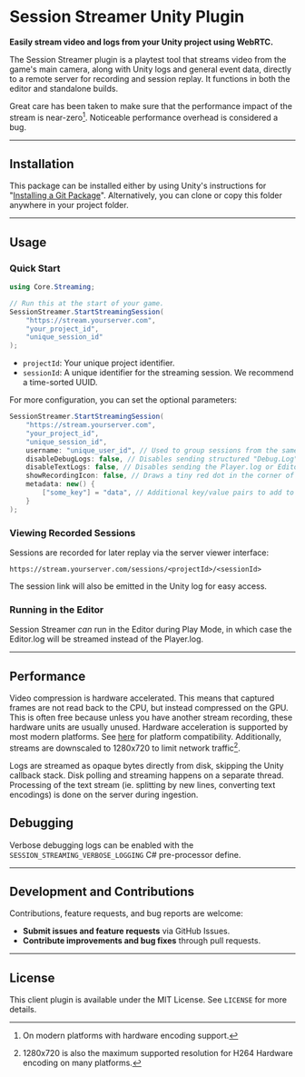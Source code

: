 # Session Streamer Unity Plugin

**Easily stream video and logs from your Unity project using WebRTC.**

The Session Streamer plugin is a playtest tool that streams video from the game's main camera, along with Unity logs and general event data, directly to a remote server for recording and session replay. It functions in both the editor and standalone builds.

Great care has been taken to make sure that the performance impact of the stream is near-zero[^2]. Noticeable performance overhead is considered a bug.

---

## Installation

This package can be installed either by using Unity's instructions for "[Installing a Git Package](https://docs.unity3d.com/6000.1/Documentation/Manual/upm-ui-giturl.html)". Alternatively, you can clone or copy this folder anywhere in your project folder.

---

## Usage

### Quick Start

```csharp
using Core.Streaming;

// Run this at the start of your game.
SessionStreamer.StartStreamingSession(
    "https://stream.yourserver.com",
    "your_project_id",
    "unique_session_id"
);

```
* `projectId`: Your unique project identifier.
* `sessionId`: A unique identifier for the streaming session. We recommend a time-sorted UUID.

For more configuration, you can set the optional parameters:

```csharp
SessionStreamer.StartStreamingSession(
    "https://stream.yourserver.com",
    "your_project_id",
    "unique_session_id",
    username: "unique_user_id", // Used to group sessions from the same user in the web viewer.
    disableDebugLogs: false, // Disables sending structured "Debug.Log" logs from Unity.
    disableTextLogs: false, // Disables sending the Player.log or Editor.log file.
    showRecordingIcon: false, // Draws a tiny red dot in the corner of the screen when recording.
    metadata: new() {
        ["some_key"] = "data", // Additional key/value pairs to add to a session's metadata. 
    }
);
```

### Viewing Recorded Sessions

Sessions are recorded for later replay via the server viewer interface:

```
https://stream.yourserver.com/sessions/<projectId>/<sessionId>
```

The session link will also be emitted in the Unity log for easy access.

### Running in the Editor

Session Streamer *can* run in the Editor during Play Mode, in which case the Editor.log will be streamed instead of the Player.log. 

---

## Performance
Video compression is hardware accelerated. This means that captured frames are not read back to the CPU, but instead compressed on the GPU. This is often free because unless you have another stream recording, these hardware units are usually unused. Hardware acceleration is supported by most modern platforms. See [here](https://docs.unity3d.com/Packages/com.unity.webrtc@2.4/manual/videostreaming.html#hardware-acceleration-codecs) for platform compatibility. Additionally, streams are downscaled to 1280x720 to limit network traffic[^1].

Logs are streamed as opaque bytes directly from disk, skipping the Unity callback stack. Disk polling and streaming happens on a separate thread. Processing of the text stream (ie. splitting by new lines, converting text encodings) is done on the server during ingestion.

## Debugging
Verbose debugging logs can be enabled with the `SESSION_STREAMING_VERBOSE_LOGGING` C# pre-processor define.

---

## Development and Contributions

Contributions, feature requests, and bug reports are welcome:

* **Submit issues and feature requests** via GitHub Issues.
* **Contribute improvements and bug fixes** through pull requests.

---

## License

This client plugin is available under the MIT License. See `LICENSE` for more details.

[^1]: 1280x720 is also the maximum supported resolution for H264 Hardware encoding on many platforms. 
[^2]: On modern platforms with hardware encoding support.
